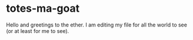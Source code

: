 # totes-ma-goat

Hello and greetings to the ether.  I am editing my file for all the world to see (or at least for me to see).
